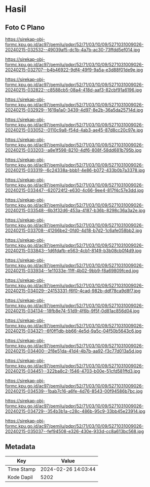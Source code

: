 # Hasil

## Foto C Plano

https://sirekap-obj-formc.kpu.go.id/ac97/pemilu/pdpr/52/71/03/10/09/5271031009026-20240215-032532--49039af5-dc1b-4a7b-ac30-73ffdd5ef014.jpg

https://sirekap-obj-formc.kpu.go.id/ac97/pemilu/pdpr/52/71/03/10/09/5271031009026-20240215-032707--b4b46922-9df4-49f9-9a5a-e3d88f01de9e.jpg

https://sirekap-obj-formc.kpu.go.id/ac97/pemilu/pdpr/52/71/03/10/09/5271031009026-20240215-032822--c8588cb5-08a4-418d-aaf3-82cbf91a6196.jpg

https://sirekap-obj-formc.kpu.go.id/ac97/pemilu/pdpr/52/71/03/10/09/5271031009026-20240215-032929--1619a1a0-3439-4d97-8e2b-36a5da25714d.jpg

https://sirekap-obj-formc.kpu.go.id/ac97/pemilu/pdpr/52/71/03/10/09/5271031009026-20240215-033052--0110c9a8-f54d-4ab3-ae45-87d8cc20c97e.jpg

https://sirekap-obj-formc.kpu.go.id/ac97/pemilu/pdpr/52/71/03/10/09/5271031009026-20240215-033203--a8e1f598-8210-4df6-808f-58dd681b795b.jpg

https://sirekap-obj-formc.kpu.go.id/ac97/pemilu/pdpr/52/71/03/10/09/5271031009026-20240215-033319--6c24338a-bbb1-4e86-b072-433b0b7a3378.jpg

https://sirekap-obj-formc.kpu.go.id/ac97/pemilu/pdpr/52/71/03/10/09/5271031009026-20240215-033447--620724f2-e630-4c66-9ee4-817f4c57e3dd.jpg

https://sirekap-obj-formc.kpu.go.id/ac97/pemilu/pdpr/52/71/03/10/09/5271031009026-20240215-033548--6b3f32d6-453a-4187-b36b-8298c36a3a2e.jpg

https://sirekap-obj-formc.kpu.go.id/ac97/pemilu/pdpr/52/71/03/10/09/5271031009026-20240215-033708--41266be2-0fd0-4d18-b7d2-1c6afe058bb2.jpg

https://sirekap-obj-formc.kpu.go.id/ac97/pemilu/pdpr/52/71/03/10/09/5271031009026-20240215-033843--1d6fdafb-e563-4cb1-8149-b3b08cb0f4d9.jpg

https://sirekap-obj-formc.kpu.go.id/ac97/pemilu/pdpr/52/71/03/10/09/5271031009026-20240215-033934--1e11033e-11ff-4b02-9bb9-f8a69809fced.jpg

https://sirekap-obj-formc.kpu.go.id/ac97/pemilu/pdpr/52/71/03/10/09/5271031009026-20240215-034029--24153331-f6f0-4cad-982b-ddf78ca9d8f7.jpg

https://sirekap-obj-formc.kpu.go.id/ac97/pemilu/pdpr/52/71/03/10/09/5271031009026-20240215-034134--18fb8e74-51d9-4f6b-9f5f-0d81ac856d04.jpg

https://sirekap-obj-formc.kpu.go.id/ac97/pemilu/pdpr/52/71/03/10/09/5271031009026-20240215-034321--6f0ff1db-bb66-4e5d-9a5c-04f50b5643c6.jpg

https://sirekap-obj-formc.kpu.go.id/ac97/pemilu/pdpr/52/71/03/10/09/5271031009026-20240215-034400--2f8e51da-41d4-4b7b-aa92-f3c77d013a5d.jpg

https://sirekap-obj-formc.kpu.go.id/ac97/pemilu/pdpr/52/71/03/10/09/5271031009026-20240215-034451--322ba8c2-1546-4703-b00e-51cfd581ffd3.jpg

https://sirekap-obj-formc.kpu.go.id/ac97/pemilu/pdpr/52/71/03/10/09/5271031009026-20240215-034539--1bab7c16-a6fe-4d76-8543-00f94586b7bc.jpg

https://sirekap-obj-formc.kpu.go.id/ac97/pemilu/pdpr/52/71/03/10/09/5271031009026-20240215-034729--354b3b1a-c28c-486b-95c9-33bb45e23914.jpg

https://sirekap-obj-formc.kpu.go.id/ac97/pemilu/pdpr/52/71/03/10/09/5271031009026-20240215-035037--fef94508-e326-430e-933d-cc8a613bc568.jpg


## Metadata

| Key        | Value               |
| ---------- | ------------------- |
| Time Stamp | 2024-02-26 14:03:44 |
| Kode Dapil | 5202                |



